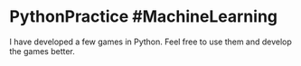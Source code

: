 # PythonPractice #MachineLearning

I have developed a few games in Python.
Feel free to use them and develop the games better.
